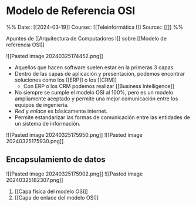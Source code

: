 # Modelo de Referencia OSI

%%
Date:: [[2024-03-19]]
Course:: [[Teleinformática I]]
Source:: [[]]
%%

Apuntes de [[Arquitectura de Computadores I]] sobre [[Modelo de referencia OSI]]


![[Pasted image 20240325174452.png]]
- Aquellos que hacen software suelen estar en la primeras 3 capas.
- Dentro de las capas de aplicación y presentación, podemos encontrar soluciones como los [[ERP]] o los [[CRM]]
	- Con ERP o los CRM podemos realizar [[Business Intelligence]]
- No siempre se cumple el modelo OSI al 100%, pero es un modelo ampliamente aceptado y permite una mejor comunicación entre los equipos de ingeniería.
- *Red* y *enlace* es básicamente internet.
- Permite estandarizar las formas de comunicación entre las entidades de un sistema de información.

![[Pasted image 20240325175950.png]]
![[Pasted image 20240325175930.png]]

## Encapsulamiento de datos
![[Pasted image 20240325175902.png]]
![[Pasted image 20240325182307.png]]


1. [[Capa física del modelo OSI]]
2. [[Capa de enlace del modelo OSI]]